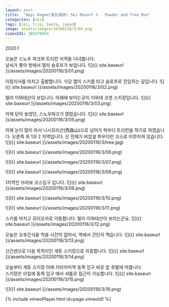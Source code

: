 ```yaml
---
layout: post
title:  "Appi Kogen(安比高原) Ski Resort 3 - Powder and Tree Run"
categories: [ski]
tags: [ski, trip, Iwate, Japan]
image: assets/images/20200116/3/04.png
vimeoId1: 385478054
---
```


2020.1 

오늘은 스노우 파크와 트리런 지역을 다녀봅니다.   
날씨가 좋아 방에서 멀리 슬로프가 보입니다.
![]({{ site.baseurl }}/assets/images/20200116/3/01.png)

아침식사를 마치고 출발합니다.
식당 옆이 스키를 타고 슬로프로 진입하는 길입니다.
![]({{ site.baseurl }}/assets/images/20200116/3/02.png)

멀리 이와테산이 보입니다.
아래에 보이는곳이 이와테 코겐 스키장입니다.
![]({{ site.baseurl }}/assets/images/20200116/3/03.png)

어제 닫아 놓았던, 스노우파크가 열렸습니다.
![]({{ site.baseurl }}/assets/images/20200116/3/05.png)

어제 눈이 많이 와서 니시모리산(西森山)으로 넘어가 파우더 트리런을 하기로 하였습니다.
오른쪽 위 1과 2 지역입니다. 
산 전체가 비압설 파우더런 코스로 이루어져 있습니다.
![]({{ site.baseurl }}/assets/images/20200116/3/tree.jpg)
 
![]({{ site.baseurl }}/assets/images/20200116/3/06.png)

![]({{ site.baseurl }}/assets/images/20200116/3/07.png)

![]({{ site.baseurl }}/assets/images/20200116/3/08.png)

1지역인 브라보 코스입구 입니다.
![]({{ site.baseurl }}/assets/images/20200116/3/09.png)

![]({{ site.baseurl }}/assets/images/20200116/3/10.png)

![]({{ site.baseurl }}/assets/images/20200116/3/11.png)

스키를 마치고 모리오카로 이동합니다.
멀리 이와테산이 보이는군요.
![]({{ site.baseurl }}/assets/images/20200116/3/12.png)

오늘은 오후간식을 먹을 시간이 없어서, 역에서 간단히 먹습니다.
![]({{ site.baseurl }}/assets/images/20200116/3/13.png)

신간센으로 다음 목적지인 게토 스키장으로 이동합니다.
![]({{ site.baseurl }}/assets/images/20200116/3/14.png)

오늘부터 게토 스키장 아래 키타카미역 동쪽 입구 바로 앞 호텔에 머뭅니다.     
스키장은 아침에 동쪽 입구 에서 셔틀로 접근이 가능합니다.
![]({{ site.baseurl }}/assets/images/20200116/3/15.png)

![]({{ site.baseurl }}/assets/images/20200116/3/16.png)


{% include vimeoPlayer.html id=page.vimeoId1 %}

